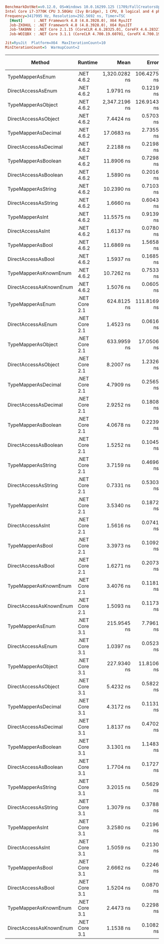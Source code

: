 ``` ini

BenchmarkDotNet=v0.12.0, OS=Windows 10.0.16299.125 (1709/FallCreatorsUpdate/Redstone3)
Intel Core i7-3770K CPU 3.50GHz (Ivy Bridge), 1 CPU, 8 logical and 4 physical cores
Frequency=3417995 Hz, Resolution=292.5692 ns, Timer=TSC
  [Host]     : .NET Framework 4.8 (4.8.3928.0), X64 RyuJIT
  Job-ZXOHUL : .NET Framework 4.8 (4.8.3928.0), X64 RyuJIT
  Job-TAKBNN : .NET Core 2.1.15 (CoreCLR 4.6.28325.01, CoreFX 4.6.28327.02), X64 RyuJIT
  Job-WOIQBX : .NET Core 3.1.1 (CoreCLR 4.700.19.60701, CoreFX 4.700.19.60801), X64 RyuJIT

Jit=RyuJit  Platform=X64  MaxIterationCount=10  
MinIterationCount=5  WarmupCount=2  

```
|                  Method |       Runtime |          Mean |       Error |     StdDev |    Ratio | RatioSD |  Gen 0 | Gen 1 | Gen 2 | Allocated |
|------------------------ |-------------- |--------------:|------------:|-----------:|---------:|--------:|-------:|------:|------:|----------:|
|        TypeMapperAsEnum |    .NET 4.6.2 | 1,320.0282 ns | 106.4275 ns | 63.3333 ns |   663.74 |   32.18 | 0.0420 |     - |     - |     177 B |
|      DirectAccessAsEnum |    .NET 4.6.2 |     1.9791 ns |   0.1219 ns |  0.0806 ns |     1.00 |    0.00 |      - |     - |     - |         - |
|      TypeMapperAsObject |    .NET 4.6.2 | 2,347.2196 ns | 126.9143 ns | 66.3786 ns | 1,175.00 |   47.00 | 0.0458 |     - |     - |     201 B |
|    DirectAccessAsObject |    .NET 4.6.2 |     7.4424 ns |   0.5703 ns |  0.3394 ns |     3.75 |    0.24 | 0.0057 |     - |     - |      24 B |
|     TypeMapperAsDecimal |    .NET 4.6.2 |    17.0683 ns |   2.7355 ns |  1.8094 ns |     8.64 |    1.05 |      - |     - |     - |         - |
|   DirectAccessAsDecimal |    .NET 4.6.2 |     2.2188 ns |   0.2198 ns |  0.1454 ns |     1.12 |    0.08 |      - |     - |     - |         - |
|     TypeMapperAsBoolean |    .NET 4.6.2 |    11.8906 ns |   0.7298 ns |  0.4827 ns |     6.02 |    0.42 |      - |     - |     - |         - |
|   DirectAccessAsBoolean |    .NET 4.6.2 |     1.5890 ns |   0.2016 ns |  0.1334 ns |     0.80 |    0.08 |      - |     - |     - |         - |
|      TypeMapperAsString |    .NET 4.6.2 |    10.2390 ns |   0.7103 ns |  0.4227 ns |     5.16 |    0.38 |      - |     - |     - |         - |
|    DirectAccessAsString |    .NET 4.6.2 |     1.6660 ns |   0.6043 ns |  0.3997 ns |     0.84 |    0.20 |      - |     - |     - |         - |
|         TypeMapperAsInt |    .NET 4.6.2 |    11.5575 ns |   0.9139 ns |  0.6045 ns |     5.85 |    0.48 |      - |     - |     - |         - |
|       DirectAccessAsInt |    .NET 4.6.2 |     1.6137 ns |   0.0780 ns |  0.0516 ns |     0.82 |    0.05 |      - |     - |     - |         - |
|        TypeMapperAsBool |    .NET 4.6.2 |    11.6869 ns |   1.5658 ns |  1.0357 ns |     5.91 |    0.55 |      - |     - |     - |         - |
|      DirectAccessAsBool |    .NET 4.6.2 |     1.5937 ns |   0.1685 ns |  0.1115 ns |     0.81 |    0.08 |      - |     - |     - |         - |
|   TypeMapperAsKnownEnum |    .NET 4.6.2 |    10.7262 ns |   0.7533 ns |  0.4483 ns |     5.40 |    0.27 |      - |     - |     - |         - |
| DirectAccessAsKnownEnum |    .NET 4.6.2 |     1.5076 ns |   0.0605 ns |  0.0400 ns |     0.76 |    0.04 |      - |     - |     - |         - |
|        TypeMapperAsEnum | .NET Core 2.1 |   624.8125 ns | 111.8169 ns | 73.9599 ns |   316.55 |   43.42 | 0.0296 |     - |     - |     128 B |
|      DirectAccessAsEnum | .NET Core 2.1 |     1.4523 ns |   0.0616 ns |  0.0322 ns |     0.73 |    0.04 |      - |     - |     - |         - |
|      TypeMapperAsObject | .NET Core 2.1 |   633.9959 ns |  17.0506 ns |  8.9178 ns |   317.48 |   13.40 | 0.0353 |     - |     - |     152 B |
|    DirectAccessAsObject | .NET Core 2.1 |     8.2007 ns |   1.2326 ns |  0.8153 ns |     4.15 |    0.47 | 0.0057 |     - |     - |      24 B |
|     TypeMapperAsDecimal | .NET Core 2.1 |     4.7909 ns |   0.2565 ns |  0.1697 ns |     2.42 |    0.11 |      - |     - |     - |         - |
|   DirectAccessAsDecimal | .NET Core 2.1 |     2.9252 ns |   0.1808 ns |  0.1196 ns |     1.48 |    0.08 |      - |     - |     - |         - |
|     TypeMapperAsBoolean | .NET Core 2.1 |     4.0678 ns |   0.2239 ns |  0.1481 ns |     2.06 |    0.12 |      - |     - |     - |         - |
|   DirectAccessAsBoolean | .NET Core 2.1 |     1.5252 ns |   0.1045 ns |  0.0691 ns |     0.77 |    0.06 |      - |     - |     - |         - |
|      TypeMapperAsString | .NET Core 2.1 |     3.7159 ns |   0.4696 ns |  0.3106 ns |     1.88 |    0.13 |      - |     - |     - |         - |
|    DirectAccessAsString | .NET Core 2.1 |     0.7331 ns |   0.5303 ns |  0.3507 ns |     0.37 |    0.17 |      - |     - |     - |         - |
|         TypeMapperAsInt | .NET Core 2.1 |     3.5340 ns |   0.1872 ns |  0.1238 ns |     1.79 |    0.11 |      - |     - |     - |         - |
|       DirectAccessAsInt | .NET Core 2.1 |     1.5616 ns |   0.0741 ns |  0.0264 ns |     0.78 |    0.04 |      - |     - |     - |         - |
|        TypeMapperAsBool | .NET Core 2.1 |     3.3973 ns |   0.1092 ns |  0.0571 ns |     1.70 |    0.07 |      - |     - |     - |         - |
|      DirectAccessAsBool | .NET Core 2.1 |     1.6271 ns |   0.2073 ns |  0.1371 ns |     0.82 |    0.07 |      - |     - |     - |         - |
|   TypeMapperAsKnownEnum | .NET Core 2.1 |     3.4076 ns |   0.1181 ns |  0.0781 ns |     1.72 |    0.07 |      - |     - |     - |         - |
| DirectAccessAsKnownEnum | .NET Core 2.1 |     1.5093 ns |   0.1173 ns |  0.0305 ns |     0.76 |    0.03 |      - |     - |     - |         - |
|        TypeMapperAsEnum | .NET Core 3.1 |   215.9545 ns |   7.7961 ns |  5.1566 ns |   109.31 |    5.93 | 0.0114 |     - |     - |      48 B |
|      DirectAccessAsEnum | .NET Core 3.1 |     1.0397 ns |   0.0523 ns |  0.0232 ns |     0.52 |    0.03 |      - |     - |     - |         - |
|      TypeMapperAsObject | .NET Core 3.1 |   227.9340 ns |  11.8106 ns |  7.8120 ns |   115.36 |    6.65 | 0.0172 |     - |     - |      72 B |
|    DirectAccessAsObject | .NET Core 3.1 |     5.4232 ns |   0.5822 ns |  0.3851 ns |     2.74 |    0.22 | 0.0057 |     - |     - |      24 B |
|     TypeMapperAsDecimal | .NET Core 3.1 |     4.3172 ns |   0.1131 ns |  0.0748 ns |     2.19 |    0.12 |      - |     - |     - |         - |
|   DirectAccessAsDecimal | .NET Core 3.1 |     1.8137 ns |   0.4702 ns |  0.3110 ns |     0.92 |    0.17 |      - |     - |     - |         - |
|     TypeMapperAsBoolean | .NET Core 3.1 |     3.1301 ns |   1.1483 ns |  0.7595 ns |     1.58 |    0.37 |      - |     - |     - |         - |
|   DirectAccessAsBoolean | .NET Core 3.1 |     1.7704 ns |   0.1727 ns |  0.1143 ns |     0.90 |    0.06 |      - |     - |     - |         - |
|      TypeMapperAsString | .NET Core 3.1 |     3.2015 ns |   0.5629 ns |  0.3723 ns |     1.62 |    0.21 |      - |     - |     - |         - |
|    DirectAccessAsString | .NET Core 3.1 |     1.3079 ns |   0.3788 ns |  0.2505 ns |     0.66 |    0.14 |      - |     - |     - |         - |
|         TypeMapperAsInt | .NET Core 3.1 |     3.2580 ns |   0.2196 ns |  0.1453 ns |     1.65 |    0.05 |      - |     - |     - |         - |
|       DirectAccessAsInt | .NET Core 3.1 |     1.5059 ns |   0.2130 ns |  0.1268 ns |     0.76 |    0.07 |      - |     - |     - |         - |
|        TypeMapperAsBool | .NET Core 3.1 |     2.6662 ns |   0.2246 ns |  0.0583 ns |     1.34 |    0.05 |      - |     - |     - |         - |
|      DirectAccessAsBool | .NET Core 3.1 |     1.5204 ns |   0.0870 ns |  0.0575 ns |     0.77 |    0.04 |      - |     - |     - |         - |
|   TypeMapperAsKnownEnum | .NET Core 3.1 |     2.4473 ns |   0.2298 ns |  0.1368 ns |     1.23 |    0.07 |      - |     - |     - |         - |
| DirectAccessAsKnownEnum | .NET Core 3.1 |     1.1538 ns |   0.1082 ns |  0.0715 ns |     0.58 |    0.05 |      - |     - |     - |         - |
